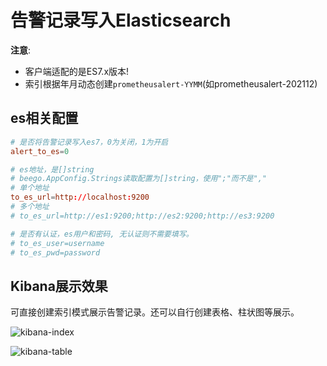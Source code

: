 # 告警记录写入Elasticsearch

**注意**:
- 客户端适配的是ES7.x版本!
- 索引根据年月动态创建`prometheusalert-YYMM`(如prometheusalert-202112)

## es相关配置

```conf
# 是否将告警记录写入es7，0为关闭，1为开启
alert_to_es=0

# es地址，是[]string
# beego.AppConfig.Strings读取配置为[]string，使用";"而不是","
# 单个地址
to_es_url=http://localhost:9200
# 多个地址
# to_es_url=http://es1:9200;http://es2:9200;http://es3:9200

# 是否有认证，es用户和密码, 无认证则不需要填写。
# to_es_user=username
# to_es_pwd=password
```

## Kibana展示效果

可直接创建索引模式展示告警记录。还可以自行创建表格、柱状图等展示。

![kibana-index](../images/kibana-index.png)


![kibana-table](../images/kibana-table.png)
